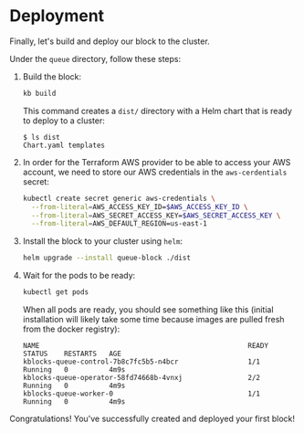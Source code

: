 # Deployment

Finally, let's build and deploy our block to the cluster.

Under the `queue` directory, follow these steps:

1. Build the block:

    ```bash
    kb build
    ```

    This command creates a `dist/` directory with a Helm chart that is ready to deploy to a cluster:

    ```shell
    $ ls dist
    Chart.yaml templates
    ```

3. In order for the Terraform AWS provider to be able to access your AWS account, we need to store our AWS credentials in the `aws-cerdentials` secret:

    ```bash
    kubectl create secret generic aws-credentials \
      --from-literal=AWS_ACCESS_KEY_ID=$AWS_ACCESS_KEY_ID \
      --from-literal=AWS_SECRET_ACCESS_KEY=$AWS_SECRET_ACCESS_KEY \
      --from-literal=AWS_DEFAULT_REGION=us-east-1
    ```

4. Install the block to your cluster using `helm`:

    ```bash
    helm upgrade --install queue-block ./dist
    ```

5. Wait for the pods to be ready:

    ```bash
    kubectl get pods
    ```

    When all pods are ready, you should see something like this (initial installation will likely take some time because images are pulled fresh from the docker registry):
    
    ```
    NAME                                                   READY   STATUS    RESTARTS   AGE
    kblocks-queue-control-7b8c7fc5b5-n4bcr                 1/1     Running   0          4m9s
    kblocks-queue-operator-58fd74668b-4vnxj                2/2     Running   0          4m9s
    kblocks-queue-worker-0                                 1/1     Running   0          4m9s
    ```

Congratulations! You've successfully created and deployed your first block! 

